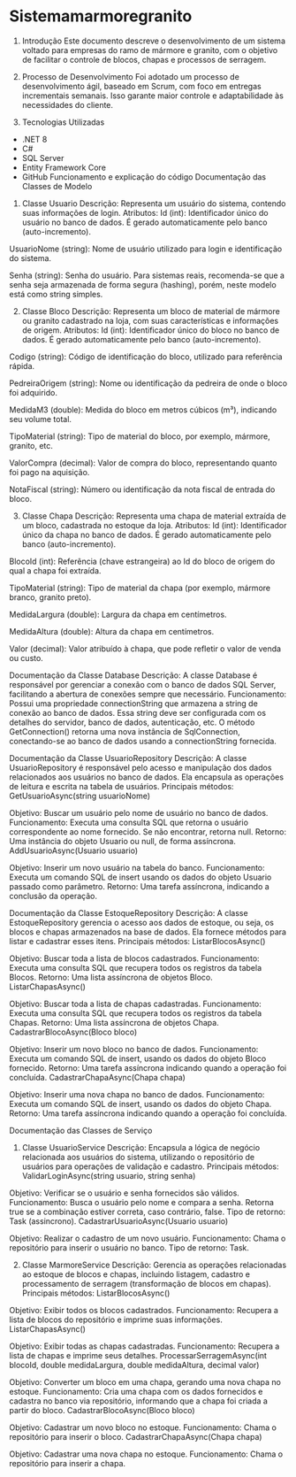 # Sistemamarmoregranito
1. Introdução
Este documento descreve o desenvolvimento de um sistema voltado para empresas do ramo de mármore e granito, com o objetivo de facilitar o controle de blocos, chapas e processos de serragem.
2. Processo de Desenvolvimento
Foi adotado um processo de desenvolvimento ágil, baseado em Scrum, com foco em entregas incrementais semanais. Isso garante maior controle e adaptabilidade às necessidades do cliente.

3. Tecnologias Utilizadas
- .NET 8
- C#
- SQL Server
- Entity Framework Core
- GitHub
Funcionamento e explicação do código
Documentação das Classes de Modelo
1. Classe Usuario
Descrição:
Representa um usuário do sistema, contendo suas informações de login.
Atributos:
Id (int):
Identificador único do usuário no banco de dados. É gerado automaticamente pelo banco (auto-incremento).


UsuarioNome (string):
Nome de usuário utilizado para login e identificação do sistema.


Senha (string):
Senha do usuário. Para sistemas reais, recomenda-se que a senha seja armazenada de forma segura (hashing), porém, neste modelo está como string simples.



2. Classe Bloco
Descrição:
Representa um bloco de material de mármore ou granito cadastrado na loja, com suas características e informações de origem.
Atributos:
Id (int):
Identificador único do bloco no banco de dados. É gerado automaticamente pelo banco (auto-incremento).


Codigo (string):
Código de identificação do bloco, utilizado para referência rápida.


PedreiraOrigem (string):
Nome ou identificação da pedreira de onde o bloco foi adquirido.


MedidaM3 (double):
Medida do bloco em metros cúbicos (m³), indicando seu volume total.


TipoMaterial (string):
Tipo de material do bloco, por exemplo, mármore, granito, etc.


ValorCompra (decimal):
Valor de compra do bloco, representando quanto foi pago na aquisição.


NotaFiscal (string):
Número ou identificação da nota fiscal de entrada do bloco.



3. Classe Chapa
Descrição:
Representa uma chapa de material extraída de um bloco, cadastrada no estoque da loja.
Atributos:
Id (int):
Identificador único da chapa no banco de dados. É gerado automaticamente pelo banco (auto-incremento).


BlocoId (int):
Referência (chave estrangeira) ao Id do bloco de origem do qual a chapa foi extraída.


TipoMaterial (string):
Tipo de material da chapa (por exemplo, mármore branco, granito preto).


MedidaLargura (double):
Largura da chapa em centímetros.


MedidaAltura (double):
Altura da chapa em centímetros.


Valor (decimal):
Valor atribuído à chapa, que pode refletir o valor de venda ou custo.


Documentação da Classe Database
Descrição:
A classe Database é responsável por gerenciar a conexão com o banco de dados SQL Server, facilitando a abertura de conexões sempre que necessário.
Funcionamento:
Possui uma propriedade connectionString que armazena a string de conexão ao banco de dados. Essa string deve ser configurada com os detalhes do servidor, banco de dados, autenticação, etc.
O método GetConnection() retorna uma nova instância de SqlConnection, conectando-se ao banco de dados usando a connectionString fornecida.


Documentação da Classe UsuarioRepository
Descrição:
A classe UsuarioRepository é responsável pelo acesso e manipulação dos dados relacionados aos usuários no banco de dados. Ela encapsula as operações de leitura e escrita na tabela de usuários.
Principais métodos:
GetUsuarioAsync(string usuarioNome)


Objetivo: Buscar um usuário pelo nome de usuário no banco de dados.
Funcionamento: Executa uma consulta SQL que retorna o usuário correspondente ao nome fornecido. Se não encontrar, retorna null.
Retorno: Uma instância do objeto Usuario ou null, de forma assíncrona.
AddUsuarioAsync(Usuario usuario)


Objetivo: Inserir um novo usuário na tabela do banco.
Funcionamento: Executa um comando SQL de insert usando os dados do objeto Usuario passado como parâmetro.
Retorno: Uma tarefa assíncrona, indicando a conclusão da operação.


Documentação da Classe EstoqueRepository
Descrição:
A classe EstoqueRepository gerencia o acesso aos dados de estoque, ou seja, os blocos e chapas armazenados na base de dados. Ela fornece métodos para listar e cadastrar esses itens.
Principais métodos:
ListarBlocosAsync()


Objetivo: Buscar toda a lista de blocos cadastrados.
Funcionamento: Executa uma consulta SQL que recupera todos os registros da tabela Blocos.
Retorno: Uma lista assíncrona de objetos Bloco.
ListarChapasAsync()


Objetivo: Buscar toda a lista de chapas cadastradas.
Funcionamento: Executa uma consulta SQL que recupera todos os registros da tabela Chapas.
Retorno: Uma lista assíncrona de objetos Chapa.
CadastrarBlocoAsync(Bloco bloco)


Objetivo: Inserir um novo bloco no banco de dados.
Funcionamento: Executa um comando SQL de insert, usando os dados do objeto Bloco fornecido.
Retorno: Uma tarefa assíncrona indicando quando a operação foi concluída.
CadastrarChapaAsync(Chapa chapa)


Objetivo: Inserir uma nova chapa no banco de dados.
Funcionamento: Executa um comando SQL de insert, usando os dados do objeto Chapa.
Retorno: Uma tarefa assíncrona indicando quando a operação foi concluída.


Documentação das Classes de Serviço
1. Classe UsuarioService
Descrição:
Encapsula a lógica de negócio relacionada aos usuários do sistema, utilizando o repositório de usuários para operações de validação e cadastro.
Principais métodos:
ValidarLoginAsync(string usuario, string senha)


Objetivo: Verificar se o usuário e senha fornecidos são válidos.
Funcionamento: Busca o usuário pelo nome e compara a senha. Retorna true se a combinação estiver correta, caso contrário, false.
Tipo de retorno: Task<bool> (assincrono).
CadastrarUsuarioAsync(Usuario usuario)


Objetivo: Realizar o cadastro de um novo usuário.
Funcionamento: Chama o repositório para inserir o usuário no banco.
Tipo de retorno: Task.

2. Classe MarmoreService
Descrição:
Gerencia as operações relacionadas ao estoque de blocos e chapas, incluindo listagem, cadastro e processamento de serragem (transformação de blocos em chapas).
Principais métodos:
ListarBlocosAsync()


Objetivo: Exibir todos os blocos cadastrados.
Funcionamento: Recupera a lista de blocos do repositório e imprime suas informações.
ListarChapasAsync()


Objetivo: Exibir todas as chapas cadastradas.
Funcionamento: Recupera a lista de chapas e imprime seus detalhes.
ProcessarSerragemAsync(int blocoId, double medidaLargura, double medidaAltura, decimal valor)


Objetivo: Converter um bloco em uma chapa, gerando uma nova chapa no estoque.
Funcionamento: Cria uma chapa com os dados fornecidos e cadastra no banco via repositório, informando que a chapa foi criada a partir do bloco.
CadastrarBlocoAsync(Bloco bloco)


Objetivo: Cadastrar um novo bloco no estoque.
Funcionamento: Chama o repositório para inserir o bloco.
CadastrarChapaAsync(Chapa chapa)


Objetivo: Cadastrar uma nova chapa no estoque.
Funcionamento: Chama o repositório para inserir a chapa.

